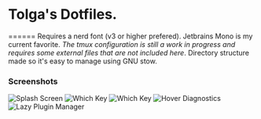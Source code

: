 # Tolga's Dotfiles.
======
Requires a nerd font (v3 or higher prefered). Jetbrains Mono is my current favorite. *The tmux configuration is still a work in progress and requires some external files that are not included here*. Directory structure made so it's easy to manage using GNU stow.

### Screenshots
![Splash Screen](https://i.imgur.com/VN4mfGn.png)
![Which Key](https://i.imgur.com/FBzffWf.png)
![Which Key](https://i.imgur.com/FBzffWf.png)
![Hover Diagnostics](https://i.imgur.com/Bz6gcrN.png)
![Lazy Plugin Manager](https://i.imgur.com/Bu8ReNz.png)
